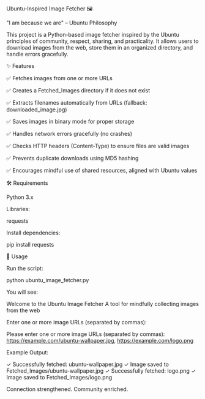 Ubuntu-Inspired Image Fetcher 🖼️

"I am because we are" – Ubuntu Philosophy

This project is a Python-based image fetcher inspired by the Ubuntu principles of community, respect, sharing, and practicality.
It allows users to download images from the web, store them in an organized directory, and handle errors gracefully.

✨ Features

✅ Fetches images from one or more URLs

✅ Creates a Fetched_Images directory if it does not exist

✅ Extracts filenames automatically from URLs (fallback: downloaded_image.jpg)

✅ Saves images in binary mode for proper storage

✅ Handles network errors gracefully (no crashes)

✅ Checks HTTP headers (Content-Type) to ensure files are valid images

✅ Prevents duplicate downloads using MD5 hashing

✅ Encourages mindful use of shared resources, aligned with Ubuntu values

🛠️ Requirements

Python 3.x

Libraries:

requests

Install dependencies:

pip install requests

🚀 Usage

Run the script:

python ubuntu_image_fetcher.py


You will see:

Welcome to the Ubuntu Image Fetcher
A tool for mindfully collecting images from the web


Enter one or more image URLs (separated by commas):

Please enter one or more image URLs (separated by commas): 
https://example.com/ubuntu-wallpaper.jpg, https://example.com/logo.png


Example Output:

✓ Successfully fetched: ubuntu-wallpaper.jpg
✓ Image saved to Fetched_Images/ubuntu-wallpaper.jpg
✓ Successfully fetched: logo.png
✓ Image saved to Fetched_Images/logo.png

Connection strengthened. Community enriched.

